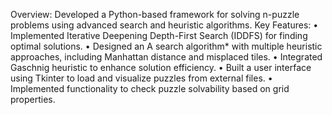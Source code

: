 Overview: Developed a Python-based framework for solving n-puzzle problems using advanced search and
heuristic algorithms.
Key Features:
• Implemented Iterative Deepening Depth-First Search (IDDFS) for finding optimal solutions.
• Designed an A search algorithm* with multiple heuristic approaches, including Manhattan distance and
misplaced tiles.
• Integrated Gaschnig heuristic to enhance solution efficiency.
• Built a user interface using Tkinter to load and visualize puzzles from external files.
• Implemented functionality to check puzzle solvability based on grid properties.

